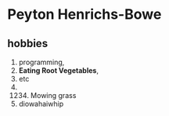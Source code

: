 # Peyton Henrichs-Bowe

## hobbies

1. programming,
2. **Eating Root Vegetables**,
3. etc
4. 1234. Mowing grass
5. diowahaiwhip
